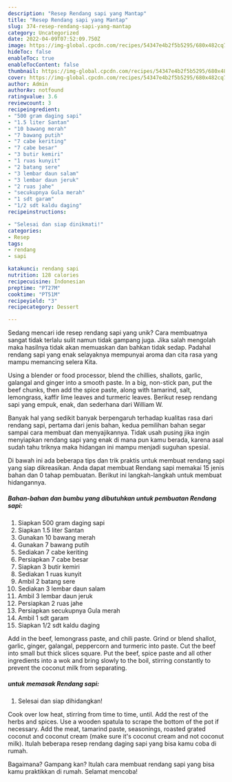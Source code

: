 ```yaml
---
description: "Resep Rendang sapi yang Mantap"
title: "Resep Rendang sapi yang Mantap"
slug: 374-resep-rendang-sapi-yang-mantap
category: Uncategorized
date: 2022-04-09T07:52:09.750Z
image: https://img-global.cpcdn.com/recipes/54347e4b2f5b5295/680x482cq70/rendang-sapi-foto-resep-utama.jpg
hideToc: false
enableToc: true
enableTocContent: false
thumbnail: https://img-global.cpcdn.com/recipes/54347e4b2f5b5295/680x482cq70/rendang-sapi-foto-resep-utama.jpg
cover: https://img-global.cpcdn.com/recipes/54347e4b2f5b5295/680x482cq70/rendang-sapi-foto-resep-utama.jpg
author: Admin
authorAv: notfound
ratingvalue: 3.6
reviewcount: 3
recipeingredient:
- "500 gram daging sapi"
- "1.5 liter Santan"
- "10 bawang merah"
- "7 bawang putih"
- "7 cabe keriting"
- "7 cabe besar"
- "3 butir kemiri"
- "1 ruas kunyit"
- "2 batang sere"
- "3 lembar daun salam"
- "3 lembar daun jeruk"
- "2 ruas jahe"
- "secukupnya Gula merah"
- "1 sdt garam"
- "1/2 sdt kaldu daging"
recipeinstructions:

- "Selesai dan siap dinikmati!"
categories:
- Resep
tags:
- rendang
- sapi

katakunci: rendang sapi 
nutrition: 128 calories
recipecuisine: Indonesian
preptime: "PT27M"
cooktime: "PT51M"
recipeyield: "3"
recipecategory: Dessert

---
```





Sedang mencari ide resep rendang sapi yang unik? Cara membuatnya sangat tidak terlalu sulit namun tidak gampang juga. Jika salah mengolah maka hasilnya tidak akan memuaskan dan bahkan tidak sedap. Padahal rendang sapi yang enak selayaknya mempunyai aroma dan cita rasa yang mampu memancing selera Kita.





Using a blender or food processor, blend the chillies, shallots, garlic, galangal and ginger into a smooth paste. In a big, non-stick pan, put the beef chunks, then add the spice paste, along with tamarind, salt, lemongrass, kaffir lime leaves and turmeric leaves. Berikut resep rendang sapi yang empuk, enak, dan sederhana dari William W.

Banyak hal yang sedikit banyak berpengaruh terhadap kualitas rasa dari rendang sapi, pertama dari jenis bahan, kedua pemilihan bahan segar sampai cara membuat dan menyajikannya. Tidak usah pusing jika ingin menyiapkan rendang sapi yang enak di mana pun kamu berada, karena asal sudah tahu triknya maka hidangan ini mampu menjadi suguhan spesial.






Di bawah ini ada beberapa tips dan trik praktis untuk membuat rendang sapi yang siap dikreasikan. Anda dapat membuat Rendang sapi memakai 15 jenis bahan dan 0 tahap pembuatan. Berikut ini langkah-langkah untuk membuat hidangannya.

<!--inarticleads1-->

##### Bahan-bahan dan bumbu yang dibutuhkan untuk pembuatan Rendang sapi:

1. Siapkan 500 gram daging sapi
1. Siapkan 1.5 liter Santan
1. Gunakan 10 bawang merah
1. Gunakan 7 bawang putih
1. Sediakan 7 cabe keriting
1. Persiapkan 7 cabe besar
1. Siapkan 3 butir kemiri
1. Sediakan 1 ruas kunyit
1. Ambil 2 batang sere
1. Sediakan 3 lembar daun salam
1. Ambil 3 lembar daun jeruk
1. Persiapkan 2 ruas jahe
1. Persiapkan secukupnya Gula merah
1. Ambil 1 sdt garam
1. Siapkan 1/2 sdt kaldu daging


Add in the beef, lemongrass paste, and chili paste. Grind or blend shallot, garlic, ginger, galangal, peppercorn and turmeric into paste. Cut the beef into small but thick slices square. Put the beef, spice paste and all other ingredients into a wok and bring slowly to the boil, stirring constantly to prevent the coconut milk from separating. 

<!--inarticleads2-->

#####  untuk memasak Rendang sapi:


1. Selesai dan siap dihidangkan!

Cook over low heat, stirring from time to time, until. Add the rest of the herbs and spices. Use a wooden spatula to scrape the bottom of the pot if necessary. Add the meat, tamarind paste, seasonings, roasted grated coconut and coconut cream (make sure it&#39;s coconut cream and not coconut milk). Itulah beberapa resep rendang daging sapi yang bisa kamu coba di rumah. 

Bagaimana? Gampang kan? Itulah cara membuat rendang sapi yang bisa kamu praktikkan di rumah. Selamat mencoba!
